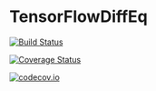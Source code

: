 # TensorFlowDiffEq

[![Build Status](https://github.com/SciML/TensorFlowDiffEq.jl/workflows/CI/badge.svg)](https://github.com/SciML/TensorFlowDiffEq.jl/actions?query=workflow%3ACI)

[![Coverage Status](https://coveralls.io/repos/ChrisRackauckas/TensorFlowDiffEq.jl/badge.svg?branch=master&service=github)](https://coveralls.io/github/ChrisRackauckas/TensorFlowDiffEq.jl?branch=master)

[![codecov.io](http://codecov.io/github/ChrisRackauckas/TensorFlowDiffEq.jl/coverage.svg?branch=master)](http://codecov.io/github/ChrisRackauckas/TensorFlowDiffEq.jl?branch=master)
